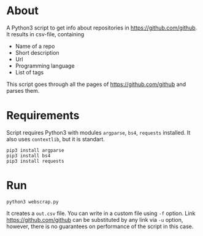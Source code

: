 # About
A Python3 script to get info about repositories in https://github.com/github. It results in csv-file, containing
- Name of a repo
- Short description
- Url
- Programming language
- List of tags

This script goes through all the pages of https://github.com/github and parses them.

# Requirements
Script requires Python3 with modules `argparse`, `bs4`, `requests` installed. It also uses `contextlib`, but it is standart.
```
pip3 install argparse
pip3 install bs4
pip3 install requests
```

# Run
```
python3 webscrap.py
```
It creates a `out.csv` file. You can write in a custom file using `-f` option. Link https://github.com/github can be substituted by any link via `-u` option, however, there is no guarantees on performance of the script in this case.
